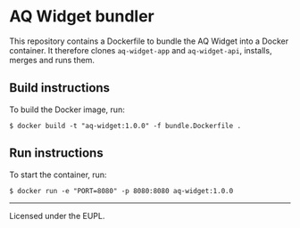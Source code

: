 # AQ Widget bundler

This repository contains a Dockerfile to bundle the AQ Widget into a Docker container.
It therefore clones `aq-widget-app` and `aq-widget-api`, installs, merges and runs them.

## Build instructions

To build the Docker image, run:

```shell
$ docker build -t "aq-widget:1.0.0" -f bundle.Dockerfile .
```

## Run instructions

To start the container, run:

```shell
$ docker run -e "PORT=8080" -p 8080:8080 aq-widget:1.0.0
```

---

Licensed under the EUPL.